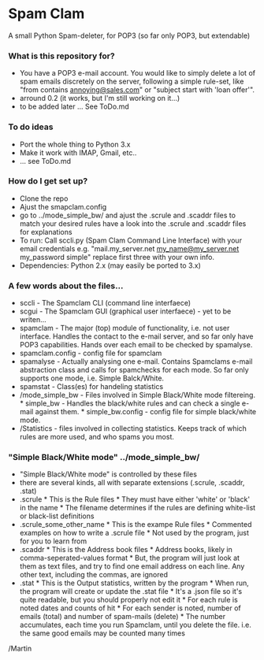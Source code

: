 # Spam Clam #

A small Python Spam-deleter, for POP3 (so far only POP3, but extendable)

### What is this repository for? ###
* You have a POP3 e-mail account. You would like to simply delete a lot of spam emails discretely on the server, following a simple rule-set, like "from contains annoying@sales.com" or "subject start with 'loan offer'".
* arround 0.2 (it works, but I'm still working on it...)
* to be added later ... See ToDo.md

### To do ideas
* Port the whole thing to Python 3.x
* Make it work with IMAP, Gmail, etc..
* ... see ToDo.md

### How do I get set up? ###
* Clone the repo
* Ajust the smapclam.config
* go to ../mode_simple_bw/ and ajust the .scrule and .scaddr files to match your desired rules
  have a look into the .scrule and .scaddr files for explanations
* To run: Call sccli.py (Spam Clam Command Line Interface) with your email credentials
  e.g. "mail.my_server.net my_name@my_server.net my_password simple"
  replace first three with your own info.
* Dependencies: Python 2.x (may easily be ported to 3.x)

### A few words about the files...

* sccli - The Spamclam CLI (command line interfaece)
* scgui - The Spamclam GUI (graphical user interfaece) - yet to be writen...
* spamclam - The major (top) module of functionality, i.e. not user interface.
  Handles the contact to the e-mail server, and so far only have POP3 capabilities.
  Hands over each email to be checked by spamalyse.
* spamclam.config - config file for spamclam
* spamalyse - Actually analysing one e-mail.
  Contains Spamclams e-mail abstraction class and calls for spamchecks for each mode.
  So far only supports one mode, i.e. Simple Balck/White.
* spamstat - Class(es) for handeling statistics
* /mode_simple_bw - Files involved in Simple Black/White mode filtereing.
        * simple_bw - Handles the black/white rules and can check a single e-mail against them.
        * simple_bw.config - config file for simple black/white mode.
* /Statistics - files involved in collecting statistics. Keeps track of which rules are more used, and who spams you most.

### "Simple Black/White mode" ../mode_simple_bw/

* "Simple Black/White mode" is controlled by these files
* there are several kinds, all with separate extensions (.scrule, .scaddr, .stat)
* .scrule
      * This is the Rule files
      * They must have either 'white' or 'black' in the name
      * The filename determines if the rules are defining white-list or black-list definitions
* .scrule_some_other_name
      * This is the exampe Rule files
      * Commented examples on how to write a .scrule file
      * Not used by the program, just for you to learn from
* .scaddr
      * This is the Address book files
      * Address books, likely in comma-seperated-values format
      * But, the program will just look at them as text files, and try to find one email address on each line. Any other text, including the commas, are ignored
* .stat
      * This is the Output statistics, written by the program
      * When run, the program will create or update the .stat file
      * It's a .json file so it's quite readable, but you should properly not edit it
      * For each rule is noted dates and counts of hit
      * For each sender is noted, number of emails (total) and number of spam-mails (delete)
      * The number accumulates, each time you run Spamclam, until you delete the file. i.e. the same good emails may be counted many times
   
/Martin